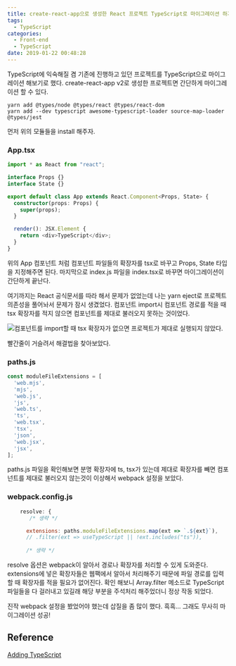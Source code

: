 ```yaml
---
title: create-react-app으로 생성한 React 프로젝트 TypeScript로 마이그레이션 하기
tags:
  - TypeScript
categories:
  - Front-end
  - TypeScript
date: 2019-01-22 00:48:28
---
```



TypeScript에 익숙해질 겸 기존에 진행하고 있던 프로젝트를 TypeScript으로 마이그레이션 해보기로 했다. 
create-react-app v2로 생성한 프로젝트면 간단하게 마이그레이션 할 수 있다. 

```
yarn add @types/node @types/react @types/react-dom
yarn add --dev typescript awesome-typescript-loader source-map-loader @types/jest
```
먼저 위의 모듈들을 install 해주자. 

### App.tsx
```typescript
import * as React from "react";

interface Props {}
interface State {}

export default class App extends React.Component<Props, State> {
  constructor(props: Props) {
    super(props);
  }

  render(): JSX.Element {
    return <div>TypeScript</div>;
  }
}
```
위의 App 컴포넌트 처럼 컴포넌트 파일들의 확장자를 tsx로 바꾸고 Props, State 타입을 지정해주면 된다.
마지막으로 index.js 파일을 index.tsx로 바꾸면 마이그레이션이 간단하게 끝난다.

여기까지는 React 공식문서를 따라 해서 문제가 없었는데 나는 yarn eject로 프로젝트 의존성을 풀어놔서 문제가 잠시 생겼었다.
컴포넌트 import시 컴포넌트 경로를 적을 때 tsx 확장자를 적지 않으면 컴포넌트를 제대로 불러오지 못하는 것이었다. 

![컴포넌트를 import할 때 tsx 확장자가 없으면 프로젝트가 제대로 실행되지 않았다.](https://facebook.github.io/create-react-app/docs/adding-typescript)

빨간줄이 거슬려서 해결법을 찾아보았다. 

### paths.js
```javascript
const moduleFileExtensions = [
  'web.mjs',
  'mjs',
  'web.js',
  'js',
  'web.ts',
  'ts',
  'web.tsx',
  'tsx',
  'json',
  'web.jsx',
  'jsx',
];
```
paths.js 파일을 확인해보면 분명 확장자에 ts, tsx가 있는데 제대로 확장자를 빼면 컴포넌트를 제대로 불러오지 않는것이 이상해서 webpack 설정을 보았다. 

### webpack.config.js
```javascript
    resolve: {
       /* 생략 */

      extensions: paths.moduleFileExtensions.map(ext => `.${ext}`),
      // .filter(ext => useTypeScript || !ext.includes("ts")),
      
      /* 생략 */
```
resolve 옵션은 webpack이 알아서 경로나 확장자를 처리할 수 있게 도와준다. extensions에 넣은 확장자들은 웹팩에서 알아서 처리해주기 때문에 파일 경로를 입력할 때 확장자를 적을 필요가 없어진다. 
확인 해보니 Array.filter 메소드로 TypeScript 파일들을 다 걸러내고 있길래 해당 부분을 주석처리 해주었더니 정상 작동 되었다. 

진작 webpack 설정을 봤었어야 했는데 삽질을 좀 많이 했다. 흑흑...  그래도 무사히 마이그레이션 성공!

## Reference
[Adding TypeScript](https://facebook.github.io/create-react-app/docs/adding-typescript)
